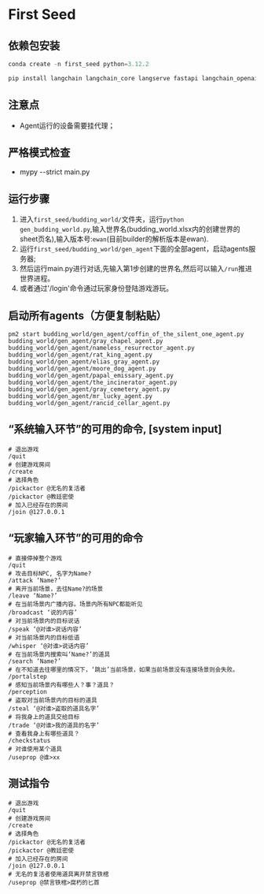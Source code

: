 # First Seed

## 依赖包安装
```python
conda create -n first_seed python=3.12.2 

pip install langchain langchain_core langserve fastapi langchain_openai sse_starlette faiss-cpu loguru mypy pandas openpyxl overrides Jinja2
```

## 注意点
- Agent运行的设备需要挂代理；

## 严格模式检查
- mypy --strict main.py

## 运行步骤
1. 进入`first_seed/budding_world/`文件夹，运行`python gen_budding_world.py`,输入世界名(budding_world.xlsx内的创建世界的sheet页名),输入版本号:`ewan`(目前builder的解析版本是ewan).
2. 运行`first_seed/budding_world/gen_agent`下面的全部agent，启动agents服务器;
3. 然后运行main.py进行对话,先输入第1步创建的世界名,然后可以输入`/run`推进世界进程。
4. 或者通过'/login'命令通过玩家身份登陆游戏游玩。

## 启动所有agents（方便复制粘贴）
```shell
pm2 start budding_world/gen_agent/coffin_of_the_silent_one_agent.py budding_world/gen_agent/gray_chapel_agent.py budding_world/gen_agent/nameless_resurrector_agent.py budding_world/gen_agent/rat_king_agent.py budding_world/gen_agent/elias_gray_agent.py budding_world/gen_agent/moore_dog_agent.py budding_world/gen_agent/papal_emissary_agent.py budding_world/gen_agent/the_incinerator_agent.py budding_world/gen_agent/gray_cemetery_agent.py budding_world/gen_agent/mr_lucky_agent.py budding_world/gen_agent/rancid_cellar_agent.py
```


## “系统输入环节”的可用的命令, [system input]
```shell
# 退出游戏
/quit 
# 创建游戏房间
/create
# 选择角色
/pickactor @无名的复活者
/pickactor @教廷密使
# 加入已经存在的房间
/join @127.0.0.1
```

## “玩家输入环节”的可用的命令
```shell
# 直接停掉整个游戏
/quit
# 攻击目标NPC, 名字为Name?
/attack ‘Name?’
# 离开当前场景，去往Name?的场景
/leave ‘Name?’
# 在当前场景内广播内容。场景内所有NPC都能听见
/broadcast ‘说的内容’
# 对当前场景内的目标说话
/speak ‘@对谁>说话内容’
# 对当前场景内的目标低语
/whisper ‘@对谁>说话内容’
# 在当前场景内搜索叫‘Name?’的道具
/search ‘Name?’
# 在不知道去往哪里的情况下，‘跳出’当前场景，如果当前场景没有连接场景则会失败。
/portalstep
# 感知当前场景内有哪些人？事？道具？
/perception
# 盗取对当前场景内的目标的道具
/steal ‘@对谁>盗取的道具名字’
# 将我身上的道具交给目标
/trade ‘@对谁>我的道具的名字’
# 查看我身上有哪些道具？
/checkstatus
# 对谁使用某个道具
/useprop @谁>xx
```

## 测试指令
```shell
# 退出游戏
/quit 
# 创建游戏房间
/create
# 选择角色
/pickactor @无名的复活者
/pickactor @教廷密使
# 加入已经存在的房间
/join @127.0.0.1
# 无名的复活者使用道具离开禁言铁棺
/useprop @禁言铁棺>腐朽的匕首
```

